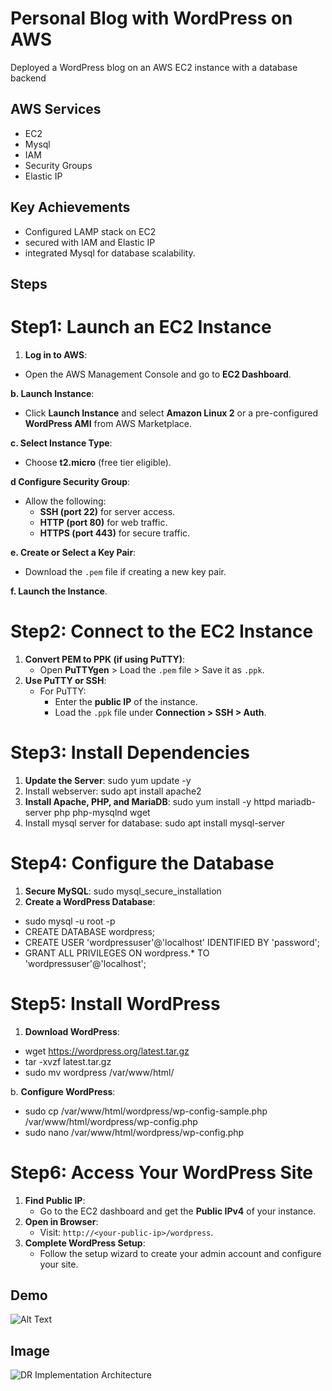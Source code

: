 
# Personal Blog with WordPress on AWS

Deployed a WordPress blog on an AWS EC2 instance with a database backend


## AWS Services
- EC2
- Mysql
- IAM
- Security Groups
- Elastic IP
## Key Achievements

- Configured LAMP stack on EC2
- secured with IAM and Elastic IP
- integrated Mysql for database scalability.
## Steps

# Step1: Launch an EC2 Instance

1. **Log in to AWS**:
- Open the AWS Management Console and go to **EC2 Dashboard**.

**b. Launch Instance**:

- Click **Launch Instance** and select **Amazon Linux 2** or a pre-configured **WordPress AMI** from AWS Marketplace.

**c. Select Instance Type**:

- Choose **t2.micro** (free tier eligible).

**d Configure Security Group**:

- Allow the following:
    - **SSH (port 22)** for server access.
    - **HTTP (port 80)** for web traffic.
    - **HTTPS (port 443)** for secure traffic.

**e. Create or Select a Key Pair**:

- Download the `.pem` file if creating a new key pair.

**f. Launch the Instance**.

# **Step2:  Connect to the EC2 Instance**

1. **Convert PEM to PPK (if using PuTTY)**:
    - Open **PuTTYgen** > Load the `.pem` file > Save it as `.ppk`.
2. **Use PuTTY or SSH**:
    - For PuTTY:
        - Enter the **public IP** of the instance.
        - Load the `.ppk` file under **Connection > SSH > Auth**.

# Step3: Install Dependencies

1. **Update the Server**: sudo yum update -y
2. Install webserver: sudo apt install apache2
3. **Install Apache, PHP, and MariaDB**:  sudo yum install -y httpd mariadb-server php php-mysqlnd wget
4. Install mysql server for database: sudo apt install mysql-server 

# Step4: Configure the Database

1. **Secure MySQL**: 
sudo mysql_secure_installation
2. **Create a WordPress Database**:
- sudo mysql -u root -p
- CREATE DATABASE wordpress;
- CREATE USER 'wordpressuser'@'localhost' IDENTIFIED BY 'password';
- GRANT ALL PRIVILEGES ON wordpress.* TO 'wordpressuser'@'localhost';

# **Step5: Install WordPress**

1. **Download WordPress**:
- wget https://wordpress.org/latest.tar.gz
- tar -xvzf latest.tar.gz
- sudo mv wordpress /var/www/html/

b. **Configure WordPress**:

- sudo cp /var/www/html/wordpress/wp-config-sample.php /var/www/html/wordpress/wp-config.php
- sudo nano /var/www/html/wordpress/wp-config.php

# **Step6: Access Your WordPress Site**

1. **Find Public IP**:
    - Go to the EC2 dashboard and get the **Public IPv4** of your instance.
2. **Open in Browser**:
    - Visit: `http://<your-public-ip>/wordpress`.
3. **Complete WordPress Setup**:
    - Follow the setup wizard to create your admin account and configure your site.


## Demo

![Alt Text](https://i.giphy.com/media/v1.Y2lkPTc5MGI3NjExbnVwcGNoNWo2cXNybmw0dHBnbHduYXA4YXdkc3duazFlY3E2NGZubSZlcD12MV9pbnRlcm5hbF9naWZfYnlfaWQmY3Q9Zw/LArjwNLraSumR8Yito/giphy.gif)

## Image

![DR Implementation Architecture]()

